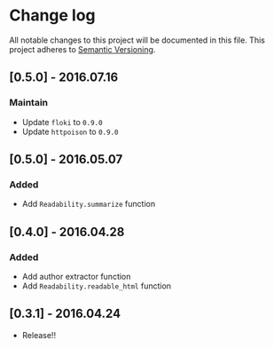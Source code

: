 # Change log

All notable changes to this project will be documented in this file.
This project adheres to [Semantic Versioning](http://semver.org/).

## [0.5.0] - 2016.07.16

### Maintain
- Update `floki` to `0.9.0`
- Update `httpoison` to `0.9.0`

## [0.5.0] - 2016.05.07

### Added
- Add `Readability.summarize` function

## [0.4.0] - 2016.04.28

### Added
- Add author extractor function
- Add `Readability.readable_html` function

## [0.3.1] - 2016.04.24

- Release!!
